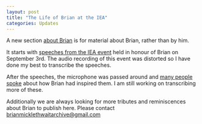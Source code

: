 ```yaml
---
layout: post
title: "The Life of Brian at the IEA"
categories: Updates
---
```

A new section [about Brian](/aboutbrian/) is for material about Brian, rather than by him.

It starts with [speeches from the IEA event](/aboutbrian/iea_speeches.html) held in honour of Brian on September 3rd. The audio recording
of this event was distorted so I have done my best to transcribe the speeches.

After the speeches, the microphone was passed around and [many people spoke](/aboutbrian/iea_tributes.html) about how Brian had inspired them.
I am still working on transcribing more of these.

Additionally we are always looking for more tributes and reminiscences about Brian to publish here. Please contact
[brianmicklethwaitarchive@gmail.com](mailto:brianmicklethwaitarchive@gmail.com)
